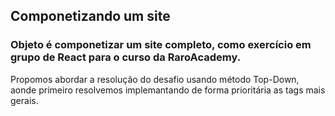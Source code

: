 ## Componetizando um site

### Objeto é componetizar um site completo, como exercício em grupo de React para o curso da RaroAcademy.

Propomos abordar a resolução do desafio usando método Top-Down, aonde primeiro resolvemos implemantando de forma prioritária as tags mais gerais.